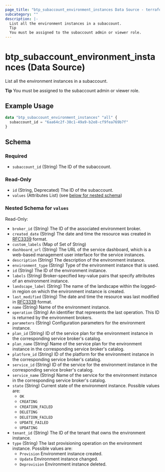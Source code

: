```yaml
---
page_title: "btp_subaccount_environment_instances Data Source - terraform-provider-btp"
subcategory: ""
description: |-
  List all the environment instances in a subaccount.
  Tip
  You must be assigned to the subaccount admin or viewer role.
---
```


# btp_subaccount_environment_instances (Data Source)

List all the environment instances in a subaccount.

__Tip__
You must be assigned to the subaccount admin or viewer role.

## Example Usage

```terraform
data "btp_subaccount_environment_instances" "all" {
  subaccount_id = "6aa64c2f-38c1-49a9-b2e8-cf9fea769b7f"
}
```

<!-- schema generated by tfplugindocs -->
## Schema

### Required

- `subaccount_id` (String) The ID of the subaccount.

### Read-Only

- `id` (String, Deprecated) The ID of the subaccount.
- `values` (Attributes List) (see [below for nested schema](#nestedatt--values))

<a id="nestedatt--values"></a>
### Nested Schema for `values`

Read-Only:

- `broker_id` (String) The ID of the associated environment broker.
- `created_date` (String) The date and time the resource was created in [RFC3339](https://www.ietf.org/rfc/rfc3339.txt) format.
- `custom_labels` (Map of Set of String)
- `dashboard_url` (String) The URL of the service dashboard, which is a web-based management user interface for the service instances.
- `description` (String) The description of the environment instance.
- `environment_type` (String) Type of the environment instance that is used.
- `id` (String) The ID of the environment instance.
- `labels` (String) Broker-specified key-value pairs that specify attributes of an environment instance.
- `landscape_label` (String) The name of the landscape within the logged-in region on which the environment instance is created.
- `last_modified` (String) The date and time the resource was last modified in [RFC3339](https://www.ietf.org/rfc/rfc3339.txt) format.
- `name` (String) Name of the environment instance.
- `operation` (String) An identifier that represents the last operation. This ID is returned by the environment brokers.
- `parameters` (String) Configuration parameters for the environment instance.
- `plan_id` (String) ID of the service plan for the environment instance in the corresponding service broker's catalog.
- `plan_name` (String) Name of the service plan for the environment instance in the corresponding service broker's catalog.
- `platform_id` (String) ID of the platform for the environment instance in the corresponding service broker's catalog.
- `service_id` (String) ID of the service for the environment instance in the corresponding service broker's catalog.
- `service_name` (String) Name of the service for the environment instance in the corresponding service broker's catalog.
- `state` (String) Current state of the environment instance. Possible values are: 
	 - `OK`
	 - `CREATING`
	 - `CREATION_FAILED`
	 - `DELETING`
	 - `DELETION_FAILED`
	 - `UPDATE_FAILED`
	 - `UPDATING`
- `tenant_id` (String) The ID of the tenant that owns the environment instance.
- `type` (String) The last provisioning operation on the environment instance. Possible values are: 
	 - `Provision` Environment instance created.
	 - `Update` Environment instance changed.
	 - `Deprovision` Environment instance deleted.